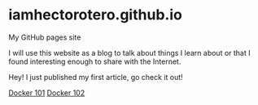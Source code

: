 # iamhectorotero.github.io
My GitHub pages site

I will use this website as a blog to talk about things I learn about or that I found interesting enough to share with the Internet.

Hey! I just published my first article, go check it out!

[Docker 101](https://iamhectorotero.github.io/docker-101/)
[Docker 102](https://iamhectorotero.github.io/docker-102/)
